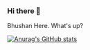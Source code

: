 ### Hi there 👋

Bhushan Here. What's up?

[![Anurag's GitHub stats](https://github-readme-stats.vercel.app/api?username=bhushtix)](https://github.com/anuraghazra/github-readme-stats)
